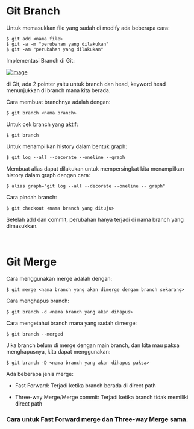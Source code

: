 # Git Branch

Untuk memasukkan file yang sudah di modify ada beberapa cara:

    $ git add <nama file>
    $ git -a -m "perubahan yang dilakukan"
    $ git -am "perubahan yang dilakukan"

Implementasi Branch di Git:

<a href="https://ibb.co/d6N6Ynn"><img src="https://i.ibb.co/bL4L9pp/image.png" alt="image" border="0"></a>

di Git, ada 2 pointer yaitu untuk branch dan head, keyword head menunjukkan di branch mana kita berada.

Cara membuat branchnya adalah dengan:

    $ git branch <nama branch>

Untuk cek branch yang aktif:

    $ git branch

Untuk menampilkan history dalam bentuk graph:
    
    $ git log --all --decorate --oneline --graph

Membuat alias dapat dilakukan untuk mempersingkat kita menampilkan history dalam graph dengan cara:

    $ alias graph="git log --all --decorate --oneline -- graph"

Cara pindah branch:

    $ git checkout <nama branch yang dituju>

Setelah add dan commit, perubahan hanya terjadi di nama branch yang dimasukkan.

<p>&nbsp;</p>

# Git Merge

Cara menggunakan merge adalah dengan:

    $ git merge <nama branch yang akan dimerge dengan branch sekarang>

Cara menghapus branch:

    $ git branch -d <nama branch yang akan dihapus>

Cara mengetahui branch mana yang sudah dimerge:

    $ git branch --merged

Jika branch belum di merge dengan main branch, dan kita mau paksa menghapusnya, kita dapat menggunakan:

    $ git branch -D <nama branch yang akan dihapus paksa>



Ada beberapa jenis merge:
- Fast Forward: Terjadi ketika branch berada di direct path

- Three-way Merge/Merge commit: Terjadi ketika branch tidak memiliki direct path

### Cara untuk Fast Forward merge dan Three-way Merge sama.